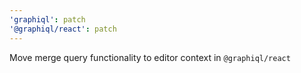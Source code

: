 ```yaml
---
'graphiql': patch
'@graphiql/react': patch
---
```


Move merge query functionality to editor context in `@graphiql/react`
